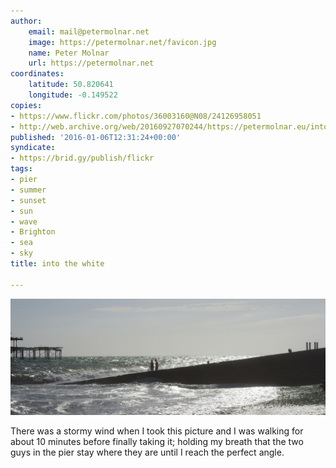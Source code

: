 ```yaml
---
author:
    email: mail@petermolnar.net
    image: https://petermolnar.net/favicon.jpg
    name: Peter Molnar
    url: https://petermolnar.net
coordinates:
    latitude: 50.820641
    longitude: -0.149522
copies:
- https://www.flickr.com/photos/36003160@N08/24126958051
- http://web.archive.org/web/20160927070244/https://petermolnar.eu/into-the-white/
published: '2016-01-06T12:31:24+00:00'
syndicate:
- https://brid.gy/publish/flickr
tags:
- pier
- summer
- sunset
- sun
- wave
- Brighton
- sea
- sky
title: into the white

---
```


![](into-the-white.jpg)

There was a stormy wind when I took this picture and I was walking for
about 10 minutes before finally taking it; holding my breath that the
two guys in the pier stay where they are until I reach the perfect
angle.
